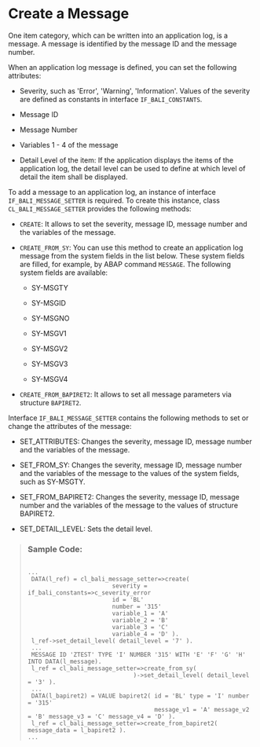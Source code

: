 <!-- loiof6ca36b3f2f04eb5aa1f4b2cd4fe3838 -->

# Create a Message

One item category, which can be written into an application log, is a message. A message is identified by the message ID and the message number.

When an application log message is defined, you can set the following attributes:

-   Severity, such as 'Error', 'Warning', 'Information'. Values of the severity are defined as constants in interface `IF_BALI_CONSTANTS`.

-   Message ID

-   Message Number

-   Variables 1 - 4 of the message

-   Detail Level of the item: If the application displays the items of the application log, the detail level can be used to define at which level of detail the item shall be displayed.


To add a message to an application log, an instance of interface `IF_BALI_MESSAGE_SETTER` is required. To create this instance, class `CL_BALI_MESSAGE_SETTER` provides the following methods:

-   `CREATE`: It allows to set the severity, message ID, message number and the variables of the message.

-   `CREATE_FROM_SY`: You can use this method to create an application log message from the system fields in the list below. These system fields are filled, for example, by ABAP command `MESSAGE`. The following system fields are available:

    -   SY-MSGTY

    -   SY-MSGID

    -   SY-MSGNO

    -   SY-MSGV1

    -   SY-MSGV2

    -   SY-MSGV3

    -   SY-MSGV4


-   `CREATE_FROM_BAPIRET2`: It allows to set all message parameters via structure `BAPIRET2`.


Interface `IF_BALI_MESSAGE_SETTER` contains the following methods to set or change the attributes of the message:

-   SET\_ATTRIBUTES: Changes the severity, message ID, message number and the variables of the message.

-   SET\_FROM\_SY: Changes the severity, message ID, message number and the variables of the message to the values of the system fields, such as SY-MSGTY.

-   SET\_FROM\_BAPIRET2: Changes the severity, message ID, message number and the variables of the message to the values of structure BAPIRET2.

-   SET\_DETAIL\_LEVEL: Sets the detail level.


> ### Sample Code:  
> ```
> 
> ...
>  DATA(l_ref) = cl_bali_message_setter=>create(
>                         severity = if_bali_constants=>c_severity_error
>                         id = 'BL'
>                         number = '315'
>                         variable_1 = 'A'
>                         variable_2 = 'B'
>                         variable_3 = 'C'
>                         variable_4 = 'D' ).
>  l_ref->set_detail_level( detail_level = '7' ).
>  ...
>  MESSAGE ID 'ZTEST' TYPE 'I' NUMBER '315' WITH 'E' 'F' 'G' 'H' INTO DATA(l_message).
>  l_ref = cl_bali_message_setter=>create_from_sy(
>                               )->set_detail_level( detail_level = '3' ).
>  ...
>  DATA(l_bapiret2) = VALUE bapiret2( id = 'BL' type = 'I' number = '315'
>                                     message_v1 = 'A' message_v2 = 'B' message_v3 = 'C' message_v4 = 'D' ).
>  l_ref = cl_bali_message_setter=>create_from_bapiret2( message_data = l_bapiret2 ).
> ...
> ```

